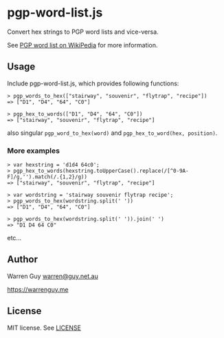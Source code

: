 # pgp-word-list.js

Convert hex strings to PGP word lists and vice-versa.

See [PGP word list on WikiPedia](http://en.wikipedia.org/wiki/PGP_word_list]) for more information.

## Usage

Include pgp-word-list.js, which provides following functions:

````
> pgp_words_to_hex(["stairway", "souvenir", "flytrap", "recipe"])
=> ["D1", "D4", "64", "C0"]

> pgp_hex_to_words(["D1", "D4", "64", "C0"])
=> ["stairway", "souvenir", "flytrap", "recipe"]
````

also singular `pgp_word_to_hex(word)` and `pgp_hex_to_word(hex, position)`.

### More examples

````
> var hexstring = 'd1d4 64c0';
> pgp_hex_to_words(hexstring.toUpperCase().replace(/[^0-9A-F]/g,'').match(/.{1,2}/g))
=> ["stairway", "souvenir", "flytrap", "recipe"]

> var wordstring = 'stairway souvenir flytrap recipe';
> pgp_words_to_hex(wordstring.split(' '))
=> ["D1", "D4", "64", "C0"]

> pgp_words_to_hex(wordstring.split(' ')).join(' ')
=> "D1 D4 64 C0"
````

etc...

## Author

Warren Guy <warren@guy.net.au>

https://warrenguy.me

## License

MIT license. See [LICENSE](https://github.com/warrenguy/ruby-pgp-word-list/blob/master/LICENSE)
